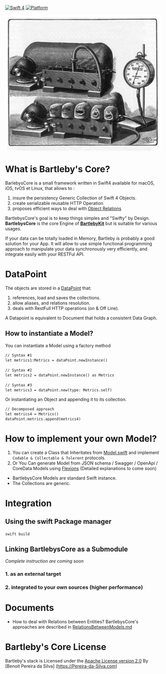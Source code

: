 
[![Swift 4](https://img.shields.io/badge/Swift-4.0-orange.svg)](https://swift.org)  [![Platform](https://img.shields.io/badge/platforms-macOS%20∙%20iOS%20∙%20watchOS%20∙%20tvOS∙%20Linux-blue.svg)](https://developer.apple.com/platforms/) 

![Bartleby's](Documents/bartlebys.jpg)

# What is Bartleby's Core?


BarlebysCore is a small framework written in Swift4 available for macOS, iOS, tvOS et Linux, that allows to : 

1. insure the persistency Generic Collection of Swift 4 Objects.
2. create serializable reusable HTTP Operation 
3. proposes efficient ways to deal with [Object Relations](https://github.com/Bartlebys/BartlebysCore/blob/master/Documents/RelationsBetweenModels.md)

BartlebysCore's goal is to keep things simples and "Swifty" by Design.
**BartlebysCore** is the core Engine of [**BartlebyKit**](https://github.com/Bartlebys/BartlebyKit) but is suitable for various usages.

If your data can be totally loaded in Memory, Bartleby is probably a good solution for your App. It will allow to use simple functional programming approach to manipulate your data synchronously very efficiently, and integrate easily with your RESTFul API.

# DataPoint

The objects are stored in a [DataPoint](https://github.com/Bartlebys/BartlebysCore/blob/master/Sources/BartlebysCore/DataPoint.swift) that: 

1. references, load and saves the collections.
2. allow aliases, and relations resolution.
3. deals with RestFull HTTP operations (on & Off Line).

A Datapoint is equivalent to Document that holds a consistent Data Graph.

## How to instantiate a Model?

You can instantiate a Model using a factory method

```
// Syntax #1
let metrics1:Metrics = dataPoint.newInstance()

// Syntax #2
let metrics2 = dataPoint.newInstance() as Metrics

// Syntax #3
let metrics3 = dataPoint.new(type: Metrics.self)
```

Or instantiating an Object and appending it to its collection.

```
// Decomposed approach 
let metrics4 = Metrics()
dataPoint.metrics.append(metrics4)
```

# How to implement your own Model?

1. You can create a Class that Inheritates from [Model.swift](https://github.com/Bartlebys/BartlebysCore/blob/master/Sources/BartlebysCore/Model.swift) and implement `Codable & Collectable & Tolerent` protocols.
2. Or You Can generate Model from JSON schema / Swagger / OpenApi / CoreData Models using [Flexions](https://github.com/Bartlebys/BartlebysCore/tree/master/BartlebysCore.flexions) (Detailed explanations to come soon)

- BartlebysCore Models are standard Swift instance.
- The Collections are generic.

# Integration

## Using the swift Package manager

```swift build```


## Linking BartlebysCore as a Submodule

*Complete instruction are coming soon*
### 1. as an external target
### 2. integrated to your own sources (higher performance)




# Documents

- How to deal with Relations between Entities? BartlebysCore's approaches are described in [RelationsBetweenModels.md](Documents/RelationsBetweenModels.md)


# Bartleby's Core License

Bartleby's stack is Licensed under the [Apache License version 2.0](LICENSE)
By [Benoit Pereira da Silva] (https://Pereira-da-Silva.com) 
